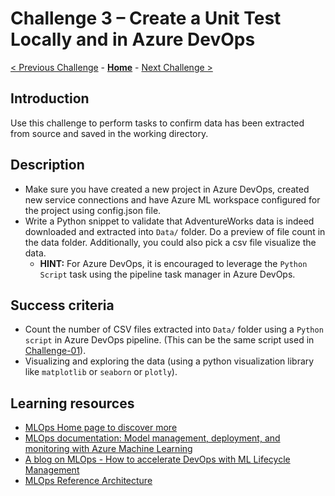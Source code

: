 # Challenge 3 – Create a Unit Test Locally and in Azure DevOps

[< Previous Challenge](./Challenge-02.md) - **[Home](../README.md)** - [Next Challenge >](./Challenge-04.md)

## Introduction

Use this challenge to perform tasks to confirm data has been extracted from source and saved in the working directory.

## Description

- Make sure you have created a new project in Azure DevOps, created new service connections and have Azure ML workspace configured for the project using config.json file.
- Write a Python snippet to validate that AdventureWorks data is indeed downloaded and extracted into `Data/` folder. Do a preview of file count in the data folder. Additionally, you could also pick a csv file visualize the data.
  - **HINT:** For Azure DevOps, it is encouraged to leverage the `Python Script` task using the pipeline task manager in Azure DevOps.

## Success criteria

- Count the number of CSV files extracted into `Data/` folder using a `Python script` in Azure DevOps pipeline. (This can be the same script used in [Challenge-01](./Challenge-01)).    
- Visualizing and exploring the data (using a python visualization library like `matplotlib` or `seaborn` or `plotly`).

## Learning resources

- [MLOps Home page to discover more](<https://azure.microsoft.com/en-us/services/machine-learning/mlops/>)
- [MLOps documentation: Model management, deployment, and monitoring with Azure Machine Learning](<https://docs.microsoft.com/en-us/azure/machine-learning/concept-model-management-and-deployment>)
- [A blog on MLOps - How to accelerate DevOps with ML Lifecycle Management](<https://azure.microsoft.com/en-us/blog/how-to-accelerate-devops-with-machine-learning-lifecycle-management/>)
- [MLOps Reference Architecture](<https://docs.microsoft.com/en-us/azure/architecture/reference-architectures/ai/mlops-python>)
